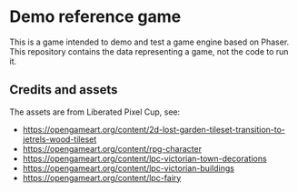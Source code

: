 # Demo reference game

This is a game intended to demo and test a game engine based on Phaser.
This repository contains the data representing a game, not the code to run it.

## Credits and assets
The assets are from Liberated Pixel Cup, see:

* https://opengameart.org/content/2d-lost-garden-tileset-transition-to-jetrels-wood-tileset
* https://opengameart.org/content/rpg-character
* https://opengameart.org/content/lpc-victorian-town-decorations
* https://opengameart.org/content/lpc-victorian-buildings
* https://opengameart.org/content/lpc-fairy
